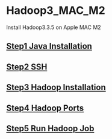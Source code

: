 # Hadoop3_MAC_M2
Install Hadoop3.3.5 on Apple MAC M2 

## [Step1 Java Installation](https://github.com/ichaush/Hadoop3_MAC_M2/blob/main/File/step1.md)
## [Step2 SSH](https://github.com/ichaush/Hadoop3_MAC_M2/blob/main/File/step2.md)
## [Step3 Hadoop Installation](https://github.com/ichaush/Hadoop3_MAC_M2/blob/main/File/step3.md)
## [Step4 Hadoop Ports](https://github.com/ichaush/Hadoop3_MAC_M2/blob/main/File/step4.md)
## [Step5 Run Hadoop Job]()
